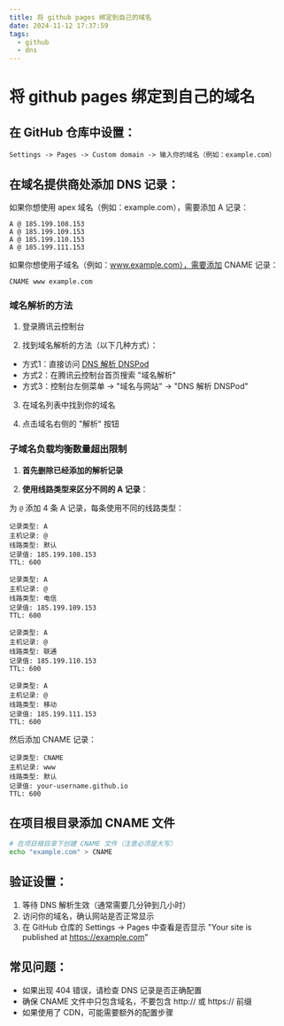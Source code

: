 ```yaml
---
title: 将 github pages 绑定到自己的域名
date: 2024-11-12 17:37:59
tags:
  - github
  - dns
---
```


# 将 github pages 绑定到自己的域名

## **在 GitHub 仓库中设置**：

```
Settings -> Pages -> Custom domain -> 输入你的域名（例如：example.com）
```

## **在域名提供商处添加 DNS 记录**：

如果你想使用 apex 域名（例如：example.com），需要添加 A 记录：

```
A @ 185.199.108.153
A @ 185.199.109.153
A @ 185.199.110.153
A @ 185.199.111.153
```

如果你想使用子域名（例如：www.example.com），需要添加 CNAME 记录：

```
CNAME www example.com
```

### 域名解析的方法

1. 登录腾讯云控制台

2. 找到域名解析的方法（以下几种方式）：

- 方式1：直接访问 [DNS 解析 DNSPod](https://console.dnspod.cn/)
- 方式2：在腾讯云控制台首页搜索 "域名解析"
- 方式3：控制台左侧菜单 -> "域名与网站" -> "DNS 解析 DNSPod"

3. 在域名列表中找到你的域名

4. 点击域名右侧的 "解析" 按钮

### 子域名负载均衡数量超出限制

1. **首先删除已经添加的解析记录**

2. **使用线路类型来区分不同的 A 记录**：

为 `@` 添加 4 条 A 记录，每条使用不同的线路类型：

```
记录类型: A
主机记录: @
线路类型: 默认
记录值: 185.199.108.153
TTL: 600

记录类型: A
主机记录: @
线路类型: 电信
记录值: 185.199.109.153
TTL: 600

记录类型: A
主机记录: @
线路类型: 联通
记录值: 185.199.110.153
TTL: 600

记录类型: A
主机记录: @
线路类型: 移动
记录值: 185.199.111.153
TTL: 600
```

然后添加 CNAME 记录：

```
记录类型: CNAME
主机记录: www
线路类型: 默认
记录值: your-username.github.io
TTL: 600
```

## 在项目根目录添加 CNAME 文件

```bash
# 在项目根目录下创建 CNAME 文件（注意必须是大写）
echo "example.com" > CNAME
```

## **验证设置**：

1. 等待 DNS 解析生效（通常需要几分钟到几小时）
2. 访问你的域名，确认网站是否正常显示
3. 在 GitHub 仓库的 Settings -> Pages 中查看是否显示 "Your site is published at https://example.com"

## **常见问题**：

- 如果出现 404 错误，请检查 DNS 记录是否正确配置
- 确保 CNAME 文件中只包含域名，不要包含 http:// 或 https:// 前缀
- 如果使用了 CDN，可能需要额外的配置步骤
